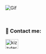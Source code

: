 <!-- ## Hey, I'm Natã Santos! 🙋‍♂️☕ -->
![Gif](https://github.com/natansantoz/natansantoz/blob/main/gif-f.gif)
<!-- 
 <div> 
  <a href="https://github.com/natansantoz"> 
  <img height="180em" src="https://github-readme-stats.vercel.app/api?username=natansantoz&bg_color=000&title_color=00FFFF&text_color=fff&icon_color=00FFFF&hide_border=true&show_icons=true&theme=radical&include_all_commits=true&count_private=true"/>
 <div> -->
 

<!-- <a href="#" > <img algin="left" width="380px" src="https://github-readme-stats.vercel.app/api/top-langs/?username=natansantoz&bg_color=000&title_color=00FFFF&text_color=fff&icon_color=00FFFF&hide_border=true&show_icons=true&theme=radical&hide=html&langs_count=8&layout=compact" /> </a> -->

<!-- <a href="https://github.com/natansantoz/natansantoz"><img alt="Natã Santos Activity Graph" src="https://activity-graph.herokuapp.com/graph?username=natansantoz&theme=react-dark" /></a> 
	
##
 -->
</br>
<h3 align="left">🔗 Contact me:</h3>
<p align="left">
<a href="https://www.linkedin.com/in/natan-s-oliv/" target="blank"><img align="center" src="https://raw.githubusercontent.com/rahuldkjain/github-profile-readme-generator/master/src/images/icons/Social/linked-in-alt.svg" alt="kizzyterra" height="30" width="40" /></a>
